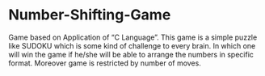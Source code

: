 # Number-Shifting-Game
Game based on Application of “C Language”. This game is a simple puzzle like SUDOKU which is some kind of challenge to every brain.  In which one will win the game if he/she will be able to arrange the numbers in specific format. Moreover game is restricted by number of moves.
